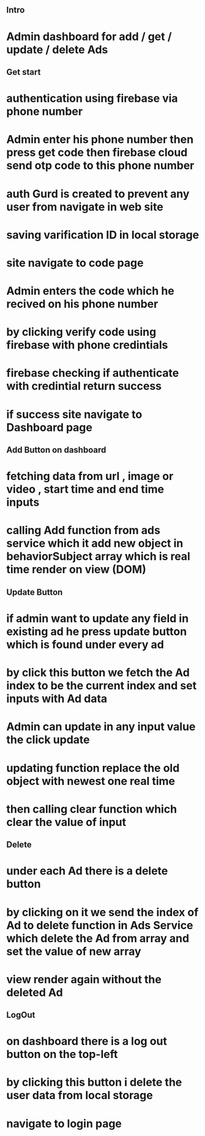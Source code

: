 
## Intro
# Admin dashboard for add / get / update / delete Ads 

## Get start

# authentication using firebase via phone number
# Admin enter his phone number then press get code then firebase cloud send otp code to this phone    number 

# auth Gurd is created to prevent any user from navigate in web site 
# saving varification ID in local storage 
# site navigate to code page 
# Admin enters the code which he recived on his phone number 
# by clicking verify code using firebase with phone credintials 
# firebase checking if authenticate with credintial return success 
# if success site navigate to Dashboard page 

## Add Button on dashboard 
# fetching data from url , image or video , start time and end time inputs 
# calling Add function from ads service which it add new object in behaviorSubject array which is real time render on view (DOM)

## Update Button 
# if admin want to update any field in existing ad he press update button which is found under every ad
# by click this button we fetch the Ad index to be the current index and set inputs with Ad data 
# Admin can update in any input value the click update
# updating function replace the old object with newest one real time
# then calling clear function which clear the value of input 

## Delete 
# under each Ad there is a delete button 
# by clicking on it we send the index of Ad to delete function in Ads Service which delete the Ad from array and set the value of new array 
# view render again without the deleted Ad 

## LogOut 
# on dashboard there is a log out button on the top-left 
# by clicking this button i delete the user data from local storage 
# navigate to login page 


